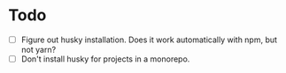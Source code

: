 # Todo

- [ ] Figure out husky installation. Does it work automatically with npm, but not yarn?
- [ ] Don't install husky for projects in a monorepo.
